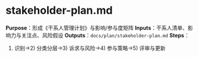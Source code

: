 # stakeholder-plan.md

**Purpose**：形成《干系人管理计划》与影响/参与度矩阵
**Inputs**：干系人清单、影响力与关注点、风险假设
**Outputs**：`docs/plan/stakeholder-plan.md`
**Steps**：

1. 识别→2) 分类分层→3) 诉求与风险→4) 参与策略→5) 评审与更新
